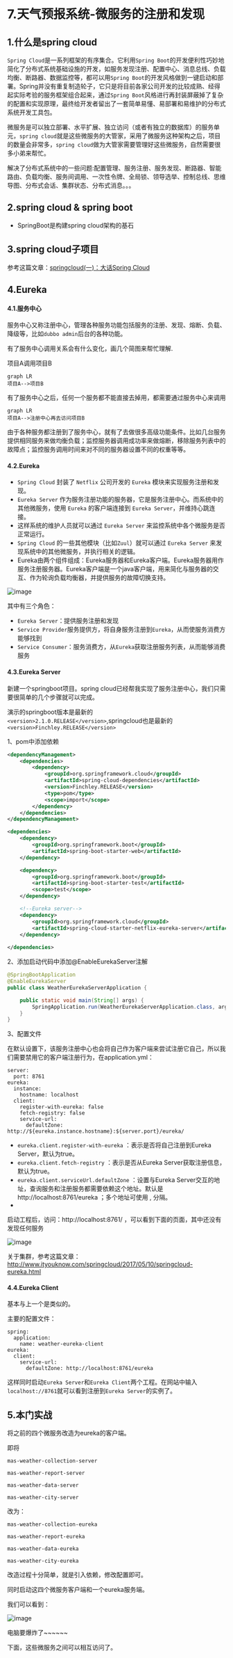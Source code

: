 # 7.天气预报系统-微服务的注册和发现

## 1.什么是spring cloud

`Spring Cloud`是一系列框架的有序集合。它利用`Spring Boot`的开发便利性巧妙地简化了分布式系统基础设施的开发，如服务发现注册、配置中心、消息总线、负载均衡、断路器、数据监控等，都可以用`Spring Boot`的开发风格做到一键启动和部署。Spring并没有重复制造轮子，它只是将目前各家公司开发的比较成熟、经得起实际考验的服务框架组合起来，通过`Spring Boot`风格进行再封装屏蔽掉了复杂的配置和实现原理，最终给开发者留出了一套简单易懂、易部署和易维护的分布式系统开发工具包。

微服务是可以独立部署、水平扩展、独立访问（或者有独立的数据库）的服务单元，`spring cloud`就是这些微服务的大管家，采用了微服务这种架构之后，项目的数量会非常多，`spring cloud`做为大管家需要管理好这些微服务，自然需要很多小弟来帮忙。

解决了分布式系统中的一些问题:配置管理、服务注册、服务发现、断路器、智能路由、负载均衡、服务间调用、一次性令牌、全局锁、领导选举、控制总线、思维导图、分布式会话、集群状态、分布式消息。。。

## 2.spring cloud & spring boot

- SpringBoot是构建spring cloud架构的基石

## 3.spring cloud子项目

参考这篇文章：[springcloud(一)：大话Spring Cloud](http://www.ityouknow.com/springcloud/2017/05/01/simple-springcloud.html)


## 4.Eureka

#### 4.1.服务中心

服务中心又称注册中心，管理各种服务功能包括服务的注册、发现、熔断、负载、降级等，比如`dubbo admin`后台的各种功能。

有了服务中心调用关系会有什么变化，画几个简图来帮忙理解.

项目A调用项目B


```
graph LR
项目A-->项目B
```
有了服务中心之后，任何一个服务都不能直接去掉用，都需要通过服务中心来调用

```
graph LR
项目A-->注册中心再去访问项目B
```
由于各种服务都注册到了服务中心，就有了去做很多高级功能条件。比如几台服务提供相同服务来做均衡负载；监控服务器调用成功率来做熔断，移除服务列表中的故障点；监控服务调用时间来对不同的服务器设置不同的权重等等。


#### 4.2.Eureka

- `Spring Cloud` 封装了 `Netflix` 公司开发的 `Eureka` 模块来实现服务注册和发现。
-  `Eureka Server` 作为服务注册功能的服务器，它是服务注册中心。而系统中的其他微服务，使用 `Eureka` 的客户端连接到 `Eureka Server`，并维持心跳连接。
-  这样系统的维护人员就可以通过 `Eureka Server` 来监控系统中各个微服务是否正常运行。
-  `Spring Cloud` 的一些其他模块（比如`Zuul`）就可以通过 `Eureka Server` 来发现系统中的其他微服务，并执行相关的逻辑。
- Eureka由两个组件组成：Eureka服务器和Eureka客户端。Eureka服务器用作服务注册服务器。Eureka客户端是一个java客户端，用来简化与服务器的交互、作为轮询负载均衡器，并提供服务的故障切换支持。

![image](../pic/spring-cloud-waylau/eureka工作原理.jpg)

其中有三个角色：

- `Eureka Server`：提供服务注册和发现
- `Service Provider`服务提供方，将自身服务注册到`Eureka`，从而使服务消费方能够找到
- `Service Consumer`：服务消费方，从`Eureka`获取注册服务列表，从而能够消费服务


#### 4.3.Eureka Server

新建一个springboot项目。spring cloud已经帮我实现了服务注册中心，我们只需要很简单的几个步骤就可以完成。

演示的springboot版本是最新的`<version>2.1.0.RELEASE</version>`,springcloud也是最新的`<version>Finchley.RELEASE</version>`

1、pom中添加依赖


```xml
<dependencyManagement>
    <dependencies>
        <dependency>
            <groupId>org.springframework.cloud</groupId>
            <artifactId>spring-cloud-dependencies</artifactId>
            <version>Finchley.RELEASE</version>
            <type>pom</type>
            <scope>import</scope>
        </dependency>
    </dependencies>
</dependencyManagement>

<dependencies>
    <dependency>
        <groupId>org.springframework.boot</groupId>
        <artifactId>spring-boot-starter-web</artifactId>
    </dependency>

    <dependency>
        <groupId>org.springframework.boot</groupId>
        <artifactId>spring-boot-starter-test</artifactId>
        <scope>test</scope>
    </dependency>

    <!--Eureka server-->
    <dependency>
        <groupId>org.springframework.cloud</groupId>
        <artifactId>spring-cloud-starter-netflix-eureka-server</artifactId>
    </dependency>
    
</dependencies>
```


2、添加启动代码中添加@EnableEurekaServer注解


```java
@SpringBootApplication
@EnableEurekaServer
public class WeatherEurekaServerApplication {

    public static void main(String[] args) {
        SpringApplication.run(WeatherEurekaServerApplication.class, args);
    }
}
```

3、配置文件

在默认设置下，该服务注册中心也会将自己作为客户端来尝试注册它自己，所以我们需要禁用它的客户端注册行为，在application.yml：


```
server:
  port: 8761
eureka:
  instance:
    hostname: localhost
  client:
    register-with-eureka: false
    fetch-registry: false
    service-url:
      defaultZone: http://${eureka.instance.hostname}:${server.port}/eureka/
```

- `eureka.client.register-with-eureka` ：表示是否将自己注册到Eureka Server，默认为true。
- `eureka.client.fetch-registry` ：表示是否从Eureka Server获取注册信息，默认为true。
- `eureka.client.serviceUrl.defaultZone` ：设置与Eureka Server交互的地址，查询服务和注册服务都需要依赖这个地址。默认是http://localhost:8761/eureka ；多个地址可使用 , 分隔。
- 
启动工程后，访问：http://localhost:8761/ ，可以看到下面的页面，其中还没有发现任何服务

![image](../pic/spring-cloud-waylau/eureka测试启动图.jpg)


关于集群，参考这篇文章：http://www.ityouknow.com/springcloud/2017/05/10/springcloud-eureka.html

#### 4.4.Eureka Client

基本与上一个是类似的。

主要的配置文件：


```
spring:
  application:
    name: weather-eureka-client
eureka:
  client:
    service-url:
      defaultZone: http://localhost:8761/eureka
```

这样同时启动`Eureka Server`和`Eureka Client`两个工程。在网站中输入`localhost://8761`就可以看到注册到`Eureka Server`的实例了。

## 5.本门实战

将之前的四个微服务改造为eureka的客户端。

即将

`mas-weather-collection-server`

`mas-weather-report-server`

`mas-weather-data-server`

`mas-weather-city-server`

改为：

`mas-weather-collection-eureka`

`mas-weather-report-eureka`

`mas-weather-data-eureka`

`mas-weather-city-eureka`

改造过程十分简单，就是引入依赖，修改配置即可。

同时启动这四个微服务客户端和一个eureka服务端。

我们可以看到：

![image](../pic/spring-cloud-waylau/eureka四个客户端启动.png)

电脑要爆炸了~~~~~~

下面，这些微服务之间可以相互访问了。


